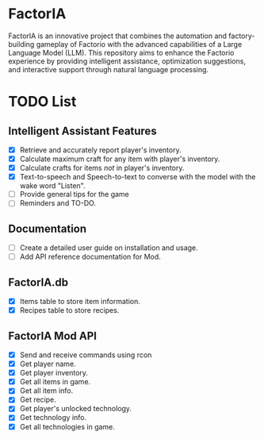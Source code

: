 # FactorIA
FactorIA is an innovative project that combines the automation and factory-building gameplay of Factorio with the advanced capabilities of a Large Language Model (LLM). This repository aims to enhance the Factorio experience by providing intelligent assistance, optimization suggestions, and interactive support through natural language processing.

# TODO List
## Intelligent Assistant Features
- [X] Retrieve and accurately report player's inventory.
- [X] Calculate maximum craft for any item with player's inventory.
- [X] Calculate crafts for items *not* in player's inventory.
- [X] Text-to-speech and Speech-to-text to converse with the model with the wake word "Listen".
- [ ] Provide general tips for the game
- [ ] Reminders and TO-DO.
      
## Documentation
- [ ] Create a detailed user guide on installation and usage.
- [ ] Add API reference documentation for Mod.

## FactorIA.db
- [X] Items table to store item information.
- [X] Recipes table to store recipes.

## FactorIA Mod API
- [X] Send and receive commands using rcon
- [X] Get player name.
- [X] Get player inventory.
- [X] Get all items in game.
- [X] Get all item info.
- [X] Get recipe.
- [X] Get player's unlocked technology.
- [X] Get technology info.
- [X] Get all technologies in game.

